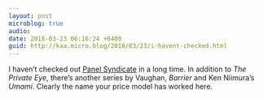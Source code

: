```yaml
---
layout: post
microblog: true
audio: 
date: 2018-03-23 06:16:24 +0400
guid: http://kaa.micro.blog/2018/03/23/i-havent-checked.html
---
```

I haven’t checked out [Panel Syndicate](http://panelsyndicate.com) in a long time. In addition to _The Private Eye_, there’s another series by Vaughan,  _Barrier_ and Ken Niimura’s _Umami_. Clearly the name your price model has worked here.
